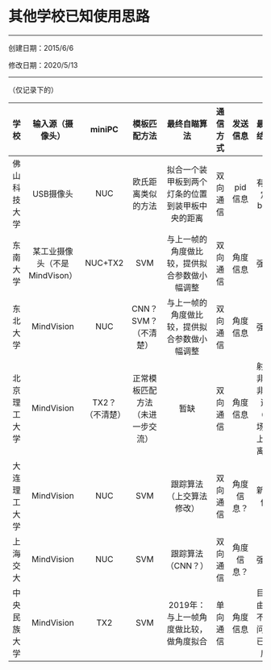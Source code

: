 # 其他学校已知使用思路

---

创建日期：2015/6/6

修改日期：2020/5/13

---

（仅记录下的）

|     学校     |       输入源（摄像头）        |     miniPC      |           模板匹配方法           |                   最终自瞄算法                   | 通信方式 |  发送信息  |            最终结果            |
| :----------: | :---------------------------: | :-------------: | :------------------------------: | :----------------------------------------------: | :------: | :--------: | :----------------------------: |
| 佛山科技大学 |           USB摄像头           |       NUC       |        欧氏距离类似的方法        | 拟合一个装甲板到两个灯条的位置到装甲板中央的距离 | 双向通信 |  pid信息   |           有一定bug            |
|   东南大学   | 某工业摄像头（不是MindVison） |     NUC+TX2     |               SVM                |   与上一帧的角度做比较，提供拟合参数做小幅调整   | 双向通信 |  角度信息  |              强队              |
|   东北大学   |          MindVision           |       NUC       |       CNN？SVM？（不清楚）       |   与上一帧的角度做比较，提供拟合参数做小幅调整   | 双向通信 |  角度信息  |              强队              |
| 北京理工大学 |          MindVision           | TX2？（不清楚） | 正常模板匹配方法（未进一步交流） |                       暂缺                       | 双向通信 |  角度信息  | 射程非常非常远（半场以上距离） |
| 大连理工大学 |          MindVision           |       NUC       |               SVM                |             跟踪算法（上交算法修改）             | 双向通信 | 角度信息？ |             新队伍             |
|   上海交大   |          MindVision           |       NUC       |               SVM                |                跟踪算法（CNN？）                 | 双向通信 | 角度信息？ |              强队              |
| 中央民族大学 |          MindVision           |       TX2       |               SVM                |      2019年：与上一帧角度做比较，做角度拟合      | 单向通信 |  角度信息  |     目前由于不少问题已落后     |